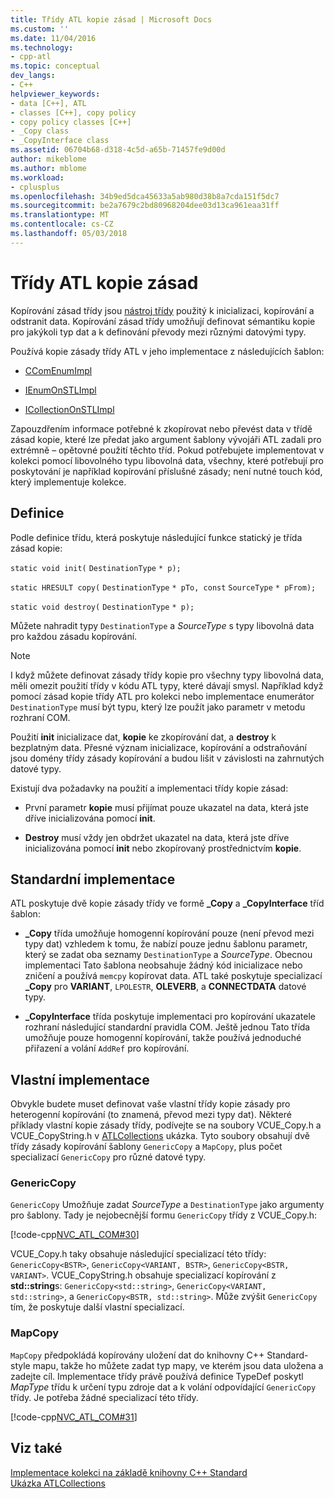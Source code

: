 ```yaml
---
title: Třídy ATL kopie zásad | Microsoft Docs
ms.custom: ''
ms.date: 11/04/2016
ms.technology:
- cpp-atl
ms.topic: conceptual
dev_langs:
- C++
helpviewer_keywords:
- data [C++], ATL
- classes [C++], copy policy
- copy policy classes [C++]
- _Copy class
- _CopyInterface class
ms.assetid: 06704b68-d318-4c5d-a65b-71457fe9d00d
author: mikeblome
ms.author: mblome
ms.workload:
- cplusplus
ms.openlocfilehash: 34b9ed5dca45633a5ab980d38b8a7cda151f5dc7
ms.sourcegitcommit: be2a7679c2bd80968204dee03d13ca961eaa31ff
ms.translationtype: MT
ms.contentlocale: cs-CZ
ms.lasthandoff: 05/03/2018
---
```

# <a name="atl-copy-policy-classes"></a>Třídy ATL kopie zásad
Kopírování zásad třídy jsou [nástroj třídy](../atl/utility-classes.md) použitý k inicializaci, kopírování a odstranit data. Kopírování zásad třídy umožňují definovat sémantiku kopie pro jakýkoli typ dat a k definování převody mezi různými datovými typy.  
  
 Používá kopie zásady třídy ATL v jeho implementace z následujících šablon:  
  
-   [CComEnumImpl](../atl/reference/ccomenumimpl-class.md)  
  
-   [IEnumOnSTLImpl](../atl/reference/ienumonstlimpl-class.md)  
  
-   [ICollectionOnSTLImpl](../atl/reference/icollectiononstlimpl-class.md)  
  
 Zapouzdřením informace potřebné k zkopírovat nebo převést data v třídě zásad kopie, které lze předat jako argument šablony vývojáři ATL zadali pro extrémně – opětovné použití těchto tříd. Pokud potřebujete implementovat v kolekci pomocí libovolného typu libovolná data, všechny, které potřebují pro poskytování je například kopírování příslušné zásady; není nutné touch kód, který implementuje kolekce.  
  
## <a name="definition"></a>Definice  
 Podle definice třídu, která poskytuje následující funkce statický je třída zásad kopie:  
  
 `static void init(` `DestinationType` `* p);`  
  
 `static HRESULT copy(` `DestinationType` `* pTo, const`  `SourceType` `* pFrom);`  
  
 `static void destroy(` `DestinationType` `* p);`  
  
 Můžete nahradit typy `DestinationType` a *SourceType* s typy libovolná data pro každou zásadu kopírování.  
  
> [!NOTE]
>  I když můžete definovat zásady třídy kopie pro všechny typy libovolná data, měli omezit použití třídy v kódu ATL typy, které dávají smysl. Například když pomocí zásad kopie třídy ATL pro kolekci nebo implementace enumerátor `DestinationType` musí být typu, který lze použít jako parametr v metodu rozhraní COM.  
  
 Použití **init** inicializace dat, **kopie** ke zkopírování dat, a **destroy** k bezplatným data. Přesné význam inicializace, kopírování a odstraňování jsou domény třídy zásady kopírování a budou lišit v závislosti na zahrnutých datové typy.  
  
 Existují dva požadavky na použití a implementaci třídy kopie zásad:  
  
-   První parametr **kopie** musí přijímat pouze ukazatel na data, která jste dříve inicializována pomocí **init**.  
  
-   **Destroy** musí vždy jen obdržet ukazatel na data, která jste dříve inicializována pomocí **init** nebo zkopírovaný prostřednictvím **kopie**.  
  
## <a name="standard-implementations"></a>Standardní implementace  
 ATL poskytuje dvě kopie zásady třídy ve formě **_Copy** a **_CopyInterface** tříd šablon:  
  
-   **_Copy** třída umožňuje homogenní kopírování pouze (není převod mezi typy dat) vzhledem k tomu, že nabízí pouze jednu šablonu parametr, který se zadat oba seznamy `DestinationType` a *SourceType*. Obecnou implementaci Tato šablona neobsahuje žádný kód inicializace nebo zničení a používá `memcpy` kopírovat data. ATL také poskytuje specializací **_Copy** pro **VARIANT**, `LPOLESTR`, **OLEVERB**, a **CONNECTDATA** datové typy.  
  
-   **_CopyInterface** třída poskytuje implementaci pro kopírování ukazatele rozhraní následující standardní pravidla COM. Ještě jednou Tato třída umožňuje pouze homogenní kopírování, takže používá jednoduché přiřazení a volání `AddRef` pro kopírování.  
  
## <a name="custom-implementations"></a>Vlastní implementace  
 Obvykle budete muset definovat vaše vlastní třídy kopie zásady pro heterogenní kopírování (to znamená, převod mezi typy dat). Některé příklady vlastní kopie zásady třídy, podívejte se na soubory VCUE_Copy.h a VCUE_CopyString.h v [ATLCollections](../visual-cpp-samples.md) ukázka. Tyto soubory obsahují dvě třídy zásady kopírování šablony `GenericCopy` a `MapCopy`, plus počet specializací `GenericCopy` pro různé datové typy.  
  
### <a name="genericcopy"></a>GenericCopy  
 `GenericCopy` Umožňuje zadat *SourceType* a `DestinationType` jako argumenty pro šablony. Tady je nejobecnější formu `GenericCopy` třídy z VCUE_Copy.h:  
  
 [!code-cpp[NVC_ATL_COM#30](../atl/codesnippet/cpp/atl-copy-policy-classes_1.h)]  
  
 VCUE_Copy.h taky obsahuje následující specializací této třídy: `GenericCopy<BSTR>`, `GenericCopy<VARIANT, BSTR>`, `GenericCopy<BSTR, VARIANT>`. VCUE_CopyString.h obsahuje specializací kopírování z **std::string**s: `GenericCopy<std::string>`, `GenericCopy<VARIANT, std::string>`, a `GenericCopy<BSTR, std::string>`. Může zvýšit `GenericCopy` tím, že poskytuje další vlastní specializací.  
  
### <a name="mapcopy"></a>MapCopy  
 `MapCopy` předpokládá kopírovány uložení dat do knihovny C++ Standard-style mapu, takže ho můžete zadat typ mapy, ve kterém jsou data uložena a zadejte cíl. Implementace třídy právě používá definice TypeDef poskytl *MapType* třídu k určení typu zdroje dat a k volání odpovídající `GenericCopy` třídy. Je potřeba žádné specializací této třídy.  
  
 [!code-cpp[NVC_ATL_COM#31](../atl/codesnippet/cpp/atl-copy-policy-classes_2.h)]  
  
## <a name="see-also"></a>Viz také  
 [Implementace kolekci na základě knihovny C++ Standard](../atl/implementing-an-stl-based-collection.md)   
 [Ukázka ATLCollections](../visual-cpp-samples.md)

